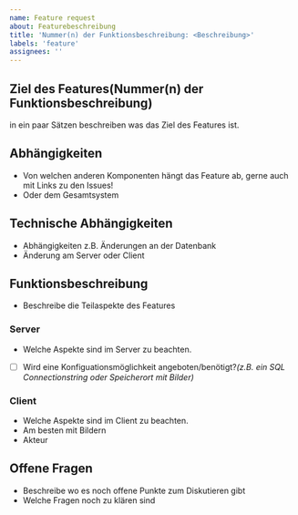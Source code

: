```yaml
---
name: Feature request
about: Featurebeschreibung
title: 'Nummer(n) der Funktionsbeschreibung: <Beschreibung>'
labels: 'feature'
assignees: ''
---
```


## Ziel des Features(__Nummer(n) der Funktionsbeschreibung__)
in ein paar Sätzen beschreiben was das Ziel des Features ist.

## Abhängigkeiten
- Von welchen anderen Komponenten hängt das Feature ab, gerne auch mit Links zu den Issues!
- Oder dem Gesamtsystem
  
## Technische Abhängigkeiten

- Abhängigkeiten z.B. Änderungen an der Datenbank
- Änderung am Server oder Client

## Funktionsbeschreibung
- Beschreibe die Teilaspekte des Features

### Server
- Welche Aspekte sind im Server zu beachten.
- [ ] Wird eine Konfiguationsmöglichkeit angeboten/benötigt?_(z.B. ein SQL Connectionstring oder Speicherort mit Bilder)_

### Client
- Welche Aspekte sind im Client zu beachten.
- Am besten mit Bildern
- Akteur

## Offene Fragen
- Beschreibe wo es noch offene Punkte zum Diskutieren gibt
- Welche Fragen noch zu klären sind
